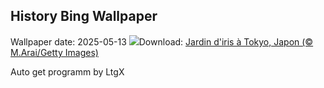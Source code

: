 ## History Bing Wallpaper
Wallpaper date: 2025-05-13
![](https://www.bing.com/th?id=OHR.IrisGarden_FR-CA1187000407_UHD.jpg&w=1000)Download: [Jardin d'iris à Tokyo, Japon (© M.Arai/Getty Images)](https://www.bing.com/th?id=OHR.IrisGarden_FR-CA1187000407_UHD.jpg)

Auto get programm by LtgX
